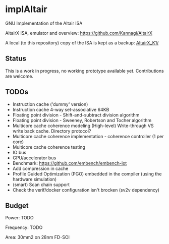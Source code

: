 # implAltair
GNU Implementation of the Altair ISA

AltairX ISA, emulator and overview: <https://github.com/Kannagi/AltairX>

A local (to this repository) copy of the ISA is kept as a backup:
[AltairX_K1/](AltairX_K1/)

## Status
This is a work in progress, no working prototype available yet.
Contributions are welcome.

## TODOs
 - Instruction cache ('dummy' version)
 - Instruction cache 4-way set-associative 64KB
 - Floating point division - Shift-and-subtract division algorithm
 - Floating point division - Sweeney, Robertson and Tocher algorithm
 - Multicore cache coherence modeling (High-level)
Write-through VS write back cache. Directory protocol?
 - Multicore cache coherence implementation - coherence controller (1 per core)
 - Multicore cache coherence testing
 - IO bus
 - GPU/accelerator bus
 - Benchmark: <https://github.com/embench/embench-iot>
 - Add compression in cache
 - Profile Guided Optimization (PGO) embedded in the compiler (using the hardware simulation)
 - (smart) Scan chain support
 - Check the verif/docker configuration isn't brocken (sv2v dependency)

## Budget

Power: TODO


Frequency: TODO


Area: 30mm2 on 28nm FD-SOI
